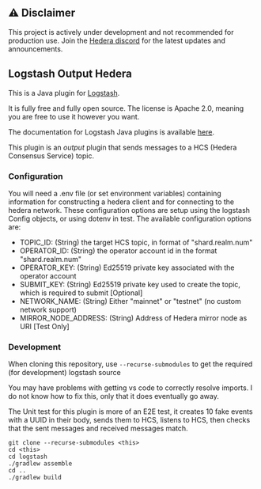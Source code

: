 ## ⚠️ Disclaimer

This project is actively under development and not recommended for production use. 
Join the [Hedera discord](https://hedera.com/discord) for the latest updates and announcements.

## Logstash Output Hedera

This is a Java plugin for [Logstash](https://github.com/elastic/logstash).

It is fully free and fully open source. The license is Apache 2.0, meaning you are free to use it however you want.

The documentation for Logstash Java plugins is available [here](https://www.elastic.co/guide/en/logstash/7.2/contributing-java-plugin.html).

This plugin is an _output_ plugin that sends messages to a HCS (Hedera Consensus Service) topic. 

### Configuration

You will need a .env file (or set environment variables) containing information for constructing a hedera client and for connecting to the hedera network.
These configuration options are setup using the logstash Config objects, or using dotenv in test. 
The available configuration options are:

- TOPIC_ID: (String) the target HCS topic, in format of "shard.realm.num"
- OPERATOR_ID: (String) the operator account id in the format "shard.realm.num"
- OPERATOR_KEY: (String) Ed25519 private key associated with the operator account
- SUBMIT_KEY: (String) Ed25519 private key used to create the topic, which is required to submit [Optional]
- NETWORK_NAME: (String) Either "mainnet" or "testnet" (no custom network support)
- MIRROR_NODE_ADDRESS: (String) Address of Hedera mirror node as URI [Test Only]

### Development

When cloning this repository, use `--recurse-submodules` to get the required (for development) logstash source

You may have problems with getting vs code to correctly resolve imports. I do not know how to fix this, only that it does eventually go away.

The Unit test for this plugin is more of an E2E test, it creates 10 fake events with a UUID in their body, sends them to HCS, listens to HCS, then checks that
the sent messages and received messages match.

```
git clone --recurse-submodules <this>
cd <this>
cd logstash
./gradlew assemble
cd ..
./gradlew build
```
